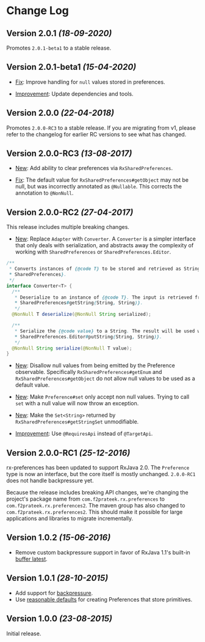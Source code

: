 Change Log
==========


Version 2.0.1 *(18-09-2020)*
--------------------------------

Promotes `2.0.1-beta1` to a stable release.


Version 2.0.1-beta1 *(15-04-2020)*
--------------------------------

* [Fix](https://github.com/f2prateek/rx-preferences/pull/132): Improve handling for `null` values stored in preferences.

* [Improvement](https://github.com/f2prateek/rx-preferences/pull/124): Update dependencies and tools.


Version 2.0.0 *(22-04-2018)*
----------------------------

Promotes `2.0.0-RC3` to a stable release. If you are migrating from v1, please refer to the changelog for earlier RC versions to see what has changed.

Version 2.0.0-RC3 *(13-08-2017)*
--------------------------------

* [New](https://github.com/f2prateek/rx-preferences/pull/92): Add ability to clear preferences via `RxSharedPreferences`.

* [Fix](https://github.com/f2prateek/rx-preferences/pull/98): The default value for `RxSharedPreferences#getObject` may not be null, but was incorrectly annotated as `@Nullable`. This corrects the annotation to `@NonNull`.


Version 2.0.0-RC2 *(27-04-2017)*
--------------------------------

This release includes multiple breaking changes.

* [New](https://github.com/f2prateek/rx-preferences/pull/75): Replace `Adapter` with `Converter`. A `Converter` is a simpler interface that only deals with serialization, and abstracts away the complexity of working with `SharedPreferences` or `SharedPreferences.Editor`.

```java
/**
 * Converts instances of {@code T} to be stored and retrieved as Strings in {@link
 * SharedPreferences}.
 */
interface Converter<T> {
  /**
   * Deserialize to an instance of {@code T}. The input is retrieved from {@link
   * SharedPreferences#getString(String, String)}.
   */
  @NonNull T deserialize(@NonNull String serialized);

  /**
   * Serialize the {@code value} to a String. The result will be used with {@link
   * SharedPreferences.Editor#putString(String, String)}.
   */
  @NonNull String serialize(@NonNull T value);
}
```

 * [New](https://github.com/f2prateek/rx-preferences/commit/0424808557c308108b0af7fcd046a7d047fde486): Disallow null values from being emitted by the Preference observable. Specifically `RxSharedPreferences#getEnum` and `RxSharedPreferences#getObject` do not allow null values to be used as a default value.

 * [New](https://github.com/f2prateek/rx-preferences/pull/85): Make `Preference#set` only accept non null values. Trying to call `set` with a null value will now throw an exception.

 * [New](https://github.com/f2prateek/rx-preferences/pull/65): Make the `Set<String>` returned by `RxSharedPreferences#getStringSet` unmodifiable.

 * [Improvement](https://github.com/f2prateek/rx-preferences/pull/68): Use `@RequiresApi` instead of `@TargetApi`.


Version 2.0.0-RC1 *(25-12-2016)*
--------------------------------

rx-preferences has been updated to support RxJava 2.0. The `Preference` type is now an interface, but the core itself is mostly unchanged. `2.0.0-RC1` does not handle backpressure yet.

Because the release includes breaking API changes, we're changing the project's package name from `com.f2prateek.rx.preferences` to `com.f2prateek.rx.preferences2`. The maven group has also changed to `com.f2prateek.rx.preferences2`. This should make it possible for large applications and libraries to migrate incrementally.

Version 1.0.2 *(15-06-2016)*
----------------------------

 * Remove custom backpressure support in favor of RxJava 1.1's built-in [buffer latest](https://github.com/f2prateek/rx-preferences/pull/39).


Version 1.0.1 *(28-10-2015)*
----------------------------

 * Add support for [backpressure](https://github.com/f2prateek/rx-preferences/pull/27).
 * Use [reasonable defaults](https://github.com/f2prateek/rx-preferences/pull/29) for creating Preferences that store primitives.


Version 1.0.0 *(23-08-2015)*
----------------------------

Initial release.
